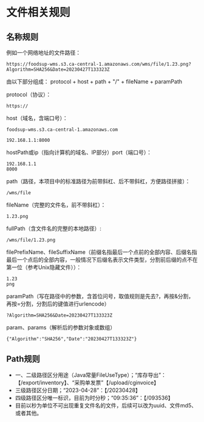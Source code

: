 # 文件相关规则

## 名称规则

例如一个网络地址的文件路径：

```
https://foodsup-wms.s3.ca-central-1.amazonaws.com/wms/file/1.23.png?Algorithm=SHA256&Date=20230427T133323Z
```

由以下部分组成：
protocol + host + path + "/" + fileName + paramPath

protocol（协议）：

```
https://
```

host（域名，含端口号）：

```
foodsup-wms.s3.ca-central-1.amazonaws.com

192.168.1.1:8000
```

hostPath或ip（指向计算机的域名、IP部分）port（端口号）：

```
192.168.1.1
8000
```

path（路径，本项目中的标准路径为前带斜杠、后不带斜杠，方便路径拼接）：

```
/wms/file
```

fileName（完整的文件名，前不带斜杠）：

```
1.23.png
```
fullPath（含文件名的完整的本地路径）:

```
/wms/file/1.23.png
```

filePrefixName、fileSuffixName（前缀名指最后一个点前的全部内容、后缀名指最后一个点后的全部内容，一般情况下后缀名表示文件类型，分割前后缀的点不在第一位（参考Unix隐藏文件））：

```
1.23
png
```

paramPath（写在路径中的参数，含首位问号，取值规则是先去?，再按&分割，再按=分割，分割后的键值进行urlencode）

```
?Algorithm=SHA256&Date=20230427T133323Z
```

param、params（解析后的参数对象或数组）

```
{"Algorithm":"SHA256","Date":"20230427T133323Z"}
```

## Path规则

 - 一、二级路径区分用途（Java常量FileUseType）；“库存导出”：【/export/inventory】、“采购单发票”【/upload/cginvoice】
 - 三级路径区分日期；“2023-04-28”：【/20230428】
 - 四级路径区分唯一标识，目前为时分秒；“09:35:36”：【/093536】
 - 目前以秒为单位不可出现重复文件名的文件，后续可以改为uuid、文件md5、或者其他。

 